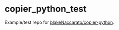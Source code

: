 # copier_python_test

Example/test repo for [blakeNaccarato/copier-python](https://github.com/blakeNaccarato/copier-python).
